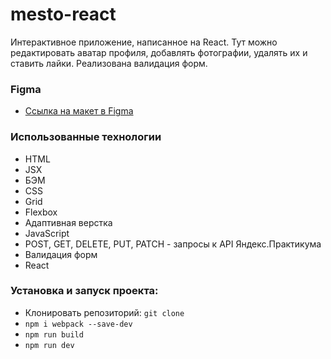 # mesto-react
Интерактивное приложение, написанное на React. Тут можно редактировать аватар профиля, добавлять фотографии, удалять их и ставить лайки. Реализована валидация форм.

### Figma

* [Ссылка на макет в Figma](https://www.figma.com/file/2cn9N9jSkmxD84oJik7xL7/JavaScript.-Sprint-4?node-id=0%3A1)

### Использованные технологии
* HTML
* JSX
* БЭМ
* CSS
* Grid
* Flexbox
* Адаптивная верстка
* JavaScript
* POST, GET, DELETE, PUT, PATCH - запросы к API Яндекс.Практикума
* Валидация форм
* React

### Установка и запуск проекта:
- Клонировать репозиторий: `git clone `
- `npm i webpack --save-dev`
- `npm run build`
- `npm run dev`